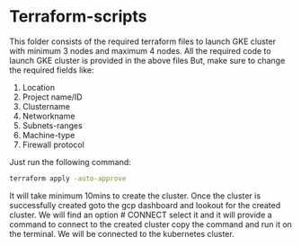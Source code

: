 # Terraform-scripts
This folder consists of the required terraform files to launch GKE cluster with minimum 3 nodes and maximum 4 nodes.
All the required code to launch GKE cluster is provided in the above files But, make sure to change the required fields like:
   1. Location
   2. Project name/ID
   3. Clustername
   4. Networkname
   5. Subnets-ranges
   6. Machine-type
   7. Firewall protocol 

Just run the following command: 

```sh
terraform apply -auto-approve
```
It will take minimum 10mins to create the cluster.
Once the cluster is successfully created goto the gcp dashboard and lookout for the created cluster. We will find an option # CONNECT select it and it will provide a command to connect to the created cluster copy the command and run it on the terminal.
We will be connected to the kubernetes cluster.